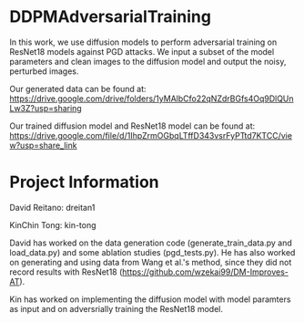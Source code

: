 # DDPMAdversarialTraining

In this work, we use diffusion models to perform adversarial training on ResNet18 models against PGD attacks. We input a subset of the model parameters and clean images to the diffusion model and output the noisy, perturbed images.

Our generated data can be found at: https://drive.google.com/drive/folders/1yMAlbCfo22qNZdrBGfs4Oq9DlQUnLw3Z?usp=sharing

Our trained diffusion model and ResNet18 model can be found at: https://drive.google.com/file/d/1IhpZrmOGbqLTffD343vsrFyPTtd7KTCC/view?usp=share_link

# Project Information

David Reitano: dreitan1

KinChin Tong: kin-tong

David has worked on the data generation code (generate_train_data.py and load_data.py) and some ablation studies (pgd_tests.py). He has also worked on generating and using data from Wang et al.'s method, since they did not record results with ResNet18 (https://github.com/wzekai99/DM-Improves-AT).

Kin has worked on implementing the diffusion model with model paramters as input and on adversrially training the ResNet18 model. 
